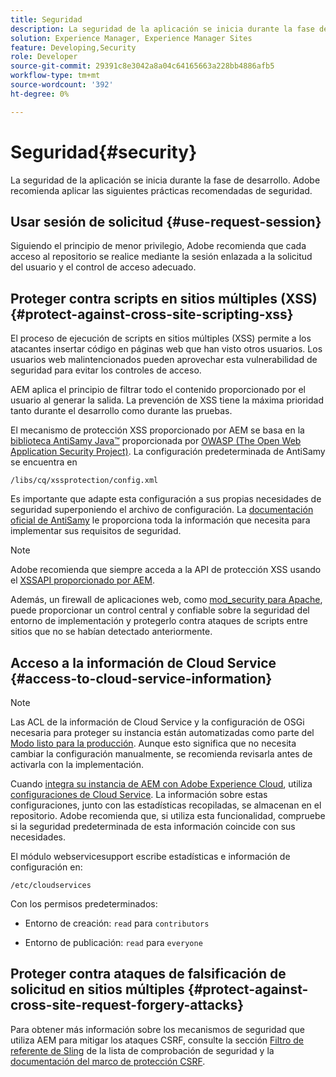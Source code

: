 ```yaml
---
title: Seguridad
description: La seguridad de la aplicación se inicia durante la fase de desarrollo
solution: Experience Manager, Experience Manager Sites
feature: Developing,Security
role: Developer
source-git-commit: 29391c8e3042a8a04c64165663a228bb4886afb5
workflow-type: tm+mt
source-wordcount: '392'
ht-degree: 0%

---
```


# Seguridad{#security}

La seguridad de la aplicación se inicia durante la fase de desarrollo. Adobe recomienda aplicar las siguientes prácticas recomendadas de seguridad.

## Usar sesión de solicitud {#use-request-session}

Siguiendo el principio de menor privilegio, Adobe recomienda que cada acceso al repositorio se realice mediante la sesión enlazada a la solicitud del usuario y el control de acceso adecuado.

## Proteger contra scripts en sitios múltiples (XSS) {#protect-against-cross-site-scripting-xss}

El proceso de ejecución de scripts en sitios múltiples (XSS) permite a los atacantes insertar código en páginas web que han visto otros usuarios. Los usuarios web malintencionados pueden aprovechar esta vulnerabilidad de seguridad para evitar los controles de acceso.

AEM aplica el principio de filtrar todo el contenido proporcionado por el usuario al generar la salida. La prevención de XSS tiene la máxima prioridad tanto durante el desarrollo como durante las pruebas.

El mecanismo de protección XSS proporcionado por AEM se basa en la [biblioteca AntiSamy Java™](https://wiki.owasp.org/index.php/Category:OWASP_AntiSamy_Project) proporcionada por [OWASP (The Open Web Application Security Project)](https://owasp.org/). La configuración predeterminada de AntiSamy se encuentra en

`/libs/cq/xssprotection/config.xml`

Es importante que adapte esta configuración a sus propias necesidades de seguridad superponiendo el archivo de configuración. La [documentación oficial de AntiSamy](https://wiki.owasp.org/index.php/Category:OWASP_AntiSamy_Project) le proporciona toda la información que necesita para implementar sus requisitos de seguridad.

>[!NOTE]
>
>Adobe recomienda que siempre acceda a la API de protección XSS usando el [XSSAPI proporcionado por AEM](https://developer.adobe.com/experience-manager/reference-materials/6-5/javadoc/com/adobe/granite/xss/XSSAPI.html).

Además, un firewall de aplicaciones web, como [mod_security para Apache](https://www.modsecurity.org), puede proporcionar un control central y confiable sobre la seguridad del entorno de implementación y protegerlo contra ataques de scripts entre sitios que no se habían detectado anteriormente.

## Acceso a la información de Cloud Service {#access-to-cloud-service-information}

>[!NOTE]
>
>Las ACL de la información de Cloud Service y la configuración de OSGi necesaria para proteger su instancia están automatizadas como parte del [Modo listo para la producción](/help/sites-administering/production-ready.md). Aunque esto significa que no necesita cambiar la configuración manualmente, se recomienda revisarla antes de activarla con la implementación.

Cuando [integra su instancia de AEM con Adobe Experience Cloud](/help/sites-administering/marketing-cloud.md), utiliza [configuraciones de Cloud Service](/help/sites-developing/extending-cloud-config.md). La información sobre estas configuraciones, junto con las estadísticas recopiladas, se almacenan en el repositorio. Adobe recomienda que, si utiliza esta funcionalidad, compruebe si la seguridad predeterminada de esta información coincide con sus necesidades.

El módulo webservicesupport escribe estadísticas e información de configuración en:

`/etc/cloudservices`

Con los permisos predeterminados:

* Entorno de creación: `read` para `contributors`

* Entorno de publicación: `read` para `everyone`

## Proteger contra ataques de falsificación de solicitud en sitios múltiples {#protect-against-cross-site-request-forgery-attacks}

Para obtener más información sobre los mecanismos de seguridad que utiliza AEM para mitigar los ataques CSRF, consulte la sección [Filtro de referente de Sling](/help/sites-administering/security-checklist.md#protect-against-cross-site-request-forgery) de la lista de comprobación de seguridad y la [documentación del marco de protección CSRF](/help/sites-developing/csrf-protection.md).
